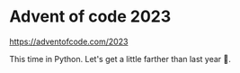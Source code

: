 # Advent of code 2023

<https://adventofcode.com/2023>

This time in Python. Let's get a little farther than last year :facepalm:.
